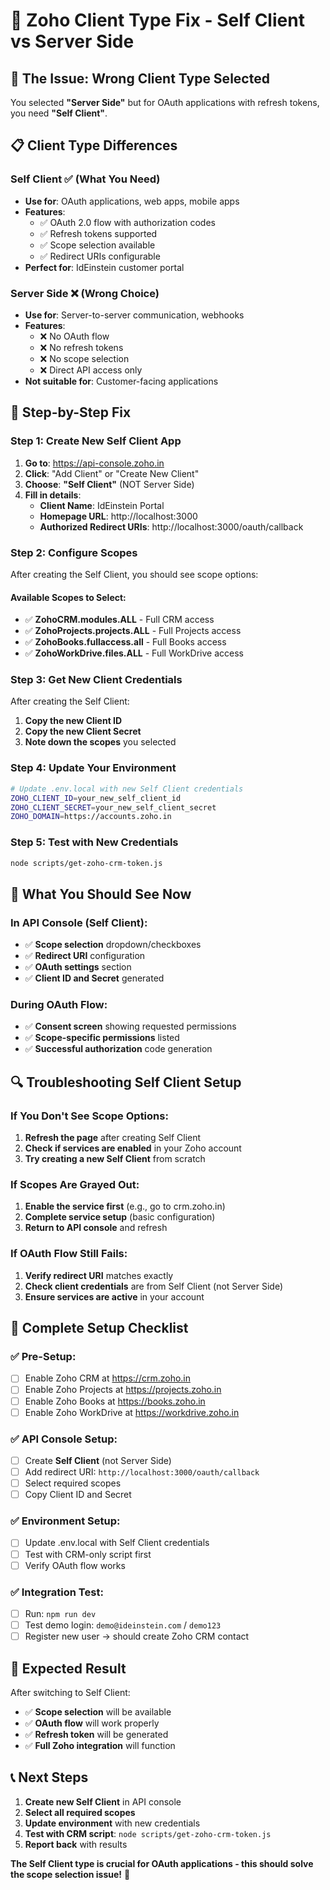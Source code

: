 # 🔧 Zoho Client Type Fix - Self Client vs Server Side

## 🎯 **The Issue: Wrong Client Type Selected**

You selected **"Server Side"** but for OAuth applications with refresh tokens, you need **"Self Client"**.

## 📋 **Client Type Differences**

### **Self Client** ✅ (What You Need)
- **Use for**: OAuth applications, web apps, mobile apps
- **Features**: 
  - ✅ OAuth 2.0 flow with authorization codes
  - ✅ Refresh tokens supported
  - ✅ Scope selection available
  - ✅ Redirect URIs configurable
- **Perfect for**: IdEinstein customer portal

### **Server Side** ❌ (Wrong Choice)
- **Use for**: Server-to-server communication, webhooks
- **Features**:
  - ❌ No OAuth flow
  - ❌ No refresh tokens
  - ❌ No scope selection
  - ❌ Direct API access only
- **Not suitable for**: Customer-facing applications

## 🔧 **Step-by-Step Fix**

### **Step 1: Create New Self Client App**

1. **Go to**: https://api-console.zoho.in
2. **Click**: "Add Client" or "Create New Client"
3. **Choose**: **"Self Client"** (NOT Server Side)
4. **Fill in details**:
   - **Client Name**: IdEinstein Portal
   - **Homepage URL**: http://localhost:3000
   - **Authorized Redirect URIs**: http://localhost:3000/oauth/callback

### **Step 2: Configure Scopes**

After creating the Self Client, you should see scope options:

#### **Available Scopes to Select:**
- ✅ **ZohoCRM.modules.ALL** - Full CRM access
- ✅ **ZohoProjects.projects.ALL** - Full Projects access  
- ✅ **ZohoBooks.fullaccess.all** - Full Books access
- ✅ **ZohoWorkDrive.files.ALL** - Full WorkDrive access

### **Step 3: Get New Client Credentials**

After creating the Self Client:
1. **Copy the new Client ID**
2. **Copy the new Client Secret**
3. **Note down the scopes** you selected

### **Step 4: Update Your Environment**

```bash
# Update .env.local with new Self Client credentials
ZOHO_CLIENT_ID=your_new_self_client_id
ZOHO_CLIENT_SECRET=your_new_self_client_secret
ZOHO_DOMAIN=https://accounts.zoho.in
```

### **Step 5: Test with New Credentials**

```bash
node scripts/get-zoho-crm-token.js
```

## 🎯 **What You Should See Now**

### **In API Console (Self Client):**
- ✅ **Scope selection** dropdown/checkboxes
- ✅ **Redirect URI** configuration
- ✅ **OAuth settings** section
- ✅ **Client ID and Secret** generated

### **During OAuth Flow:**
- ✅ **Consent screen** showing requested permissions
- ✅ **Scope-specific permissions** listed
- ✅ **Successful authorization** code generation

## 🔍 **Troubleshooting Self Client Setup**

### **If You Don't See Scope Options:**
1. **Refresh the page** after creating Self Client
2. **Check if services are enabled** in your Zoho account
3. **Try creating a new Self Client** from scratch

### **If Scopes Are Grayed Out:**
1. **Enable the service first** (e.g., go to crm.zoho.in)
2. **Complete service setup** (basic configuration)
3. **Return to API console** and refresh

### **If OAuth Flow Still Fails:**
1. **Verify redirect URI** matches exactly
2. **Check client credentials** are from Self Client (not Server Side)
3. **Ensure services are active** in your account

## 🚀 **Complete Setup Checklist**

### **✅ Pre-Setup:**
- [ ] Enable Zoho CRM at https://crm.zoho.in
- [ ] Enable Zoho Projects at https://projects.zoho.in  
- [ ] Enable Zoho Books at https://books.zoho.in
- [ ] Enable Zoho WorkDrive at https://workdrive.zoho.in

### **✅ API Console Setup:**
- [ ] Create **Self Client** (not Server Side)
- [ ] Add redirect URI: `http://localhost:3000/oauth/callback`
- [ ] Select required scopes
- [ ] Copy Client ID and Secret

### **✅ Environment Setup:**
- [ ] Update .env.local with Self Client credentials
- [ ] Test with CRM-only script first
- [ ] Verify OAuth flow works

### **✅ Integration Test:**
- [ ] Run: `npm run dev`
- [ ] Test demo login: `demo@ideinstein.com` / `demo123`
- [ ] Register new user → should create Zoho CRM contact

## 🎉 **Expected Result**

After switching to Self Client:
- ✅ **Scope selection** will be available
- ✅ **OAuth flow** will work properly
- ✅ **Refresh token** will be generated
- ✅ **Full Zoho integration** will function

## 📞 **Next Steps**

1. **Create new Self Client** in API console
2. **Select all required scopes**
3. **Update environment** with new credentials
4. **Test with CRM script**: `node scripts/get-zoho-crm-token.js`
5. **Report back** with results

**The Self Client type is crucial for OAuth applications - this should solve the scope selection issue!** 🌟
